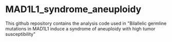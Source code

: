 # MAD1L1_syndrome_aneuploidy
This github repository contains the analysis code used in "Bilallelic germline mutations in MAD1L1 induce a syndrome of aneuploidy with high tumor susceptibility"
